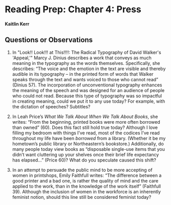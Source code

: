 # Reading Prep: Chapter 4: Press

#### Kaitlin Kerr

## Questions or Observations

1. In "Look!! Look!!! at This!!!!: The Radical Typography of David Walker's 'Appeal,'" Marcy J. Dinius describes a work that conveys as much meaning in the typography as the words themselves. Specifically, she describes: “The voice and the emotion in the text are visible and thereby audible in its typography – in the printed form of words that Walker speaks through the text and wants voiced to those who cannot read” (Dinius 57). The incorporation of unconventional typography enhances the meaning of the speech and was designed for an audience of people who could not read. Because this type of typography was so impactful in creating meaning, could we put it to any use today? For example, with the dictation of speeches? Subtitles? 

2. In Leah Price’s *What We Talk About When We Talk About Books*, she writes: “From the beginning, printed books were more often borrowed than owned” (60). Does this fact still hold true today? Although I love filling my bedroom with things I’ve read, most of the codices I’ve read throughout my life have been *borrowed* from a library. (Whether it be my hometown’s public library or Northeastern’s bookstore.) Additionally, do many people today view books as “disposable single-use items that you didn’t want cluttering up your shelves once their brief life expectancy has elapsed…” (Price 60)? What do you speculate caused this shift? 

3. In an attempt to persuade the public mind to be more accepting of women in printshops, Emily Faithfull writes: “The difference between a good printer and a bad one, is rather the quality of mind and the care applied to the work, than in the knowledge of the work itself” (Faithfull 39). Although the inclusion of women in the workforce is an inherently feminist notion, should this line still be considered feminist today? 

